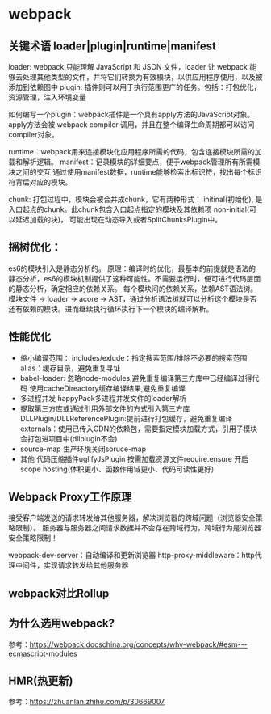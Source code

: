 # webpack

## 关键术语 loader|plugin|runtime|manifest
loader: webpack 只能理解 JavaScript 和 JSON 文件，loader 让 webpack 能够去处理其他类型的文件，并将它们转换为有效模块，以供应用程序使用，以及被添加到依赖图中
plugin: 插件则可以用于执行范围更广的任务。包括：打包优化，资源管理，注入环境变量

如何编写一个plugin：webpack插件是一个具有apply方法的JavaScript对象。apply方法会被 webpack compiler 调用，并且在整个编译生命周期都可以访问compiler对象。

runtime：webpack用来连接模块化应用程序所需的代码，包含连接模块所需的加载和解析逻辑。
manifest：记录模块的详细要点，便于webpack管理所有所需模块之间的交互
通过使用manifest数据，runtime能够检索出标识符，找出每个标识符背后对应的模块。

chunk: 打包过程中，模块会被合并成chunk，它有两种形式：
initinal(初始化), 是入口起点的chunk。此chunk包含入口起点指定的模块及其依赖项
non-initial(可以延迟加载的块)， 可能出现在动态导入或者SplitChunksPlugin中。


## 摇树优化：
  es6的模块引入是静态分析的。
  原理：编译时的优化，最基本的前提就是语法的静态分析，es6的模块机制提供了这种可能性。不需要运行时，便可进行代码层面的静态分析，确定相应的依赖关系。
每个模块间的依赖关系，依赖AST语法树。
模块文件 -> loader -> acore -> AST，通过分析语法树就可以分析这个模块是否还有依赖的模块。进而继续执行循环执行下一个模块的编译解析。

##  性能优化
* 缩小编译范围：
  includes/exlude：指定搜索范围/排除不必要的搜索范围
  alias：缓存目录，避免重复寻址
* babel-loader: 
  忽略node-modules,避免重复编译第三方库中已经编译过得代码
  使用cacheDireactory缓存编译结果,避免重复编译
* 多进程并发
  happyPack多进程并发文件的loader解析
* 提取第三方库或通过引用外部文件的方式引入第三方库
  DLLPlugin/DLLReferencePlugin:提前进行打包缓存，避免重复编译
  externals：使用已传入CDN的依赖包，需要指定模块加载方式，引用子模块会打包进项目中(dllplugin不会)
* source-map
  生产环境关闭soruce-map
* 其他
  代码压缩插件uglifyJsPlugin
  按需加载资源文件require.ensure
  开启scope hosting(体积更小、函数作用域更小、代码可读性更好)


   
## Webpack Proxy工作原理
  接受客户端发送的请求转发给其他服务器，解决浏览器的跨域问题（浏览器安全策略限制）。
  服务器与服务器之间请求数据并不会存在跨域行为，跨域行为是浏览器安全策略限制！

  webpack-dev-server：自动编译和更新浏览器
  http-proxy-middleware：http代理中间件，实现请求转发给其他服务器

## webpack对比Rollup

## 为什么选用webpack?
参考：https://webpack.docschina.org/concepts/why-webpack/#esm---ecmascript-modules

## HMR(热更新)
参考：https://zhuanlan.zhihu.com/p/30669007

